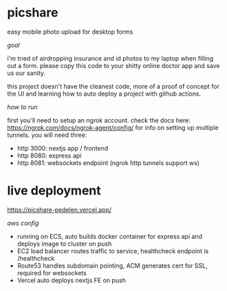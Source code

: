 # picshare
easy mobile photo upload for desktop forms

*goal*

i'm tried of airdropping insurance and id photos to my laptop when filling out a form. please copy this code to your shitty online doctor app and save us our sanity.

this project doesn't have the cleanest code, more of a proof of concept for the UI and learning how to auto deploy a project with github actions.


*how to run*

first you'll need to setup an ngrok account. check the docs here: https://ngrok.com/docs/ngrok-agent/config/ for info on setting up multiple tunnels. you will need three:
- http 3000: nextjs app / frontend
- http 8080: express api
- http 8081: websockets endpoint (ngrok http tunnels support ws)


# live deployment
https://picshare-pedelen.vercel.app/

*aws config*

- running on ECS, auto builds docker container for express api and deploys image to cluster on push
- EC2 load balancer routes traffic to service, healthcheck endpoint is /healthcheck
- Route53 handles subdomain pointing, ACM generates cert for SSL, required for websockets
- Vercel auto deploys nextjs FE on push

